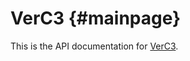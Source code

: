 VerC3    {#mainpage}
=====

This is the API documentation for [VerC3](https://github.com/icsa-caps/verc3).
